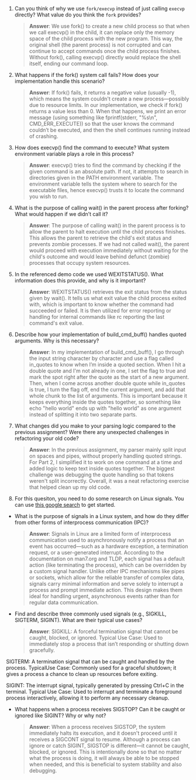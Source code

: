 1. Can you think of why we use `fork/execvp` instead of just calling `execvp` directly? What value do you think the `fork` provides?

    > **Answer**:  We use fork() to create a new child process so that when we call execvp() in the child, it can replace only the memory space of the child process with the new program. This way, the original shell (the parent process) is not corrupted and can continue to accept commands once the child process finishes. Without fork(), calling execvp() directly would replace the shell itself, ending our command loop.

2. What happens if the fork() system call fails? How does your implementation handle this scenario?

    > **Answer**:  If fork() fails, it returns a negative value (usually -1), which means the system couldn't create a new process—possibly due to resource limits. In our implementation, we check if fork() returns a value less than 0. When that happens, we print an error message (using something like fprintf(stderr, "%s\n", CMD_ERR_EXECUTE)) so that the user knows the command couldn’t be executed, and then the shell continues running instead of crashing.

3. How does execvp() find the command to execute? What system environment variable plays a role in this process?

    > **Answer**:  execvp() tries to find the command by checking if the given command is an absolute path. If not, it attempts to search in directories given in the PATH environment variable. The environment variable tells the system where to search for the executable files, hence execvp() trusts it to locate the command you wish to run.

4. What is the purpose of calling wait() in the parent process after forking? What would happen if we didn’t call it?

    > **Answer**:  The purpose of calling wait() in the parent process is to allow the parent to halt execution until the child process finishes. This allows the parent to retrieve the child's exit status and prevents zombie processes. If we had not called wait(), the parent would proceed with execution immediately without waiting for the child's outcome and would leave behind defunct (zombie) processes that occupy system resources.

5. In the referenced demo code we used WEXITSTATUS(). What information does this provide, and why is it important?

    > **Answer**: WEXITSTATUS() retrieves the exit status from the status given by wait(). It tells us what exit value the child process exited with, which is important to know whether the command had succeeded or failed. It is then utilized for error reporting or handling for internal commands like rc reporting the last command's exit value.

6. Describe how your implementation of build_cmd_buff() handles quoted arguments. Why is this necessary?

    > **Answer**:  In my implementation of build_cmd_buff(), I go through the input string character by character and use a flag called in_quotes to know when I’m inside a quoted section. When I hit a double quote and I'm not already in one, I set the flag to true and mark the spot right after the quote as the start of a new argument. Then, when I come across another double quote while in_quotes is true, I turn the flag off, end the current argument, and add that whole chunk to the list of arguments. This is important because it keeps everything inside the quotes together, so something like echo "hello world" ends up with "hello world" as one argument instead of splitting it into two separate parts.

7. What changes did you make to your parsing logic compared to the previous assignment? Were there any unexpected challenges in refactoring your old code?

    > **Answer**:  In the previous assignment, my parser mainly split input on spaces and pipes, without properly handling quoted strings. For Part 2, I simplified it to work on one command at a time and added logic to keep text inside quotes together. The biggest challenge was debugging the quote handling so that tokens weren't split incorrectly. Overall, it was a neat refactoring exercise that helped clean up my old code.

8. For this quesiton, you need to do some research on Linux signals. You can use [this google search](https://www.google.com/search?q=Linux+signals+overview+site%3Aman7.org+OR+site%3Alinux.die.net+OR+site%3Atldp.org&oq=Linux+signals+overview+site%3Aman7.org+OR+site%3Alinux.die.net+OR+site%3Atldp.org&gs_lcrp=EgZjaHJvbWUyBggAEEUYOdIBBzc2MGowajeoAgCwAgA&sourceid=chrome&ie=UTF-8) to get started.

- What is the purpose of signals in a Linux system, and how do they differ from other forms of interprocess communication (IPC)?

    > **Answer**:  Signals in Linux are a limited form of interprocess communication used to asynchronously notify a process that an event has occurred—such as a hardware exception, a termination request, or a user-generated interrupt. According to the documentation on man7.org and TLDP, each signal has a default action (like terminating the process), which can be overridden by a custom signal handler. Unlike other IPC mechanisms like pipes or sockets, which allow for the reliable transfer of complex data, signals carry minimal information and serve solely to interrupt a process and prompt immediate action. This design makes them ideal for handling urgent, asynchronous events rather than for regular data communication.

- Find and describe three commonly used signals (e.g., SIGKILL, SIGTERM, SIGINT). What are their typical use cases?

    > **Answer**: 
SIGKILL: A forceful termination signal that cannot be caught, blocked, or ignored.
Typical Use Case: Used to immediately stop a process that isn’t responding or shutting down gracefully.

SIGTERM: A termination signal that can be caught and handled by the process.
TypicalUse Case: Commonly used for a graceful shutdown; it gives a process a chance to clean up resources before exiting.

SIGINT: The interrupt signal, typically generated by pressing Ctrl+C in the terminal.
Typical Use Case: Used to interrupt and terminate a foreground process interactively, allowing it to perform any necessary cleanup.

- What happens when a process receives SIGSTOP? Can it be caught or ignored like SIGINT? Why or why not?

    > **Answer**: When a process receives SIGSTOP, the system immediately halts its execution, and it doesn't proceed until it receives a SIGCONT signal to resume. Although a process can ignore or catch SIGINT, SIGSTOP is different—it cannot be caught, blocked, or ignored. This is intentionally done so that no matter what the process is doing, it will always be able to be stopped when needed, and this is beneficial to system stability and also debugging.







